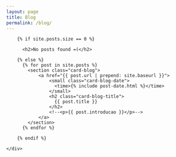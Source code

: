 ```yaml
---
layout: page
title: Blog
permalink: /blog/
---
```


<!--<div class="page-banner {{ page.title }}">
	<h1>{{ page.title }}</h1>
</div>-->

<div class="page-content blog-content">
 	<div class="page-center">

 		{% if site.posts.size == 0 %}

		  <h2>No posts found =(</h2>

		{% else %}
		  {% for post in site.posts %}
		    <section class="card-blog">
		    	<a href="{{ post.url | prepend: site.baseurl }}">
			        <small class="card-blog-date">
			          <time>{% include post-date.html %}</time>
			        </small>
			        <h2 class="card-blog-title">
			          {{ post.title }}
			        </h2>
			        <!--<p>{{ post.introducao }}</p>-->
		        </a>
		    </section>
		  {% endfor %}

		{% endif %}

	</div>
</div>
